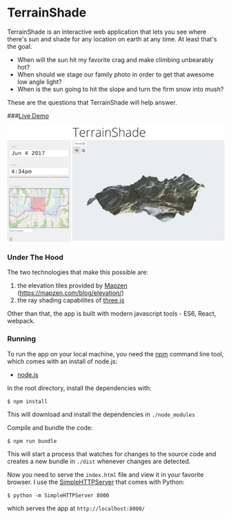 # TerrainShade
TerrainShade is an interactive web application that lets you see where there's sun and shade for any location on earth at any time.  At least that's the goal.

* When will the sun hit my favorite crag and make climbing unbearably hot?
* When should we stage our family photo in order to get that awesome low angle light?
* When is the sun going to hit the slope and turn the firm snow into mush?

These are the questions that TerrainShade will help answer.

###[Live Demo](http://michaelskaug.com/projects/TerrainShade/)

![](./src/assets/screenshot.png)

### Under The Hood

The two technologies that make this possible are:

1. the elevation tiles provided by [Mapzen](https://mapzen.com) (https://mapzen.com/blog/elevation/)
2. the ray shading capabilites of [three.js](https://threejs.org/)

Other than that, the app is built with modern javascript tools - ES6, React, webpack.

### Running

To run the app on your local machine, you need the [npm](https://docs.npmjs.com/getting-started/installing-node) command line tool, which comes with an install of node.js:

* [node.js](https://docs.npmjs.com/getting-started/installing-node)

In the root directory, install the dependencies with:

    $ npm install
This will download and install the dependencies in `./node_modules`

Compile and bundle the code:

    $ npm run bundle
This will start a process that watches for changes to the source code and creates a new bundle in `./dist` whenever changes are detected.

Now you need to serve the `index.html` file and view it in your favorite browser. I use the [SimpleHTTPServer](https://docs.python.org/2/library/simplehttpserver.html) that comes with Python:

    $ python -m SimpleHTTPServer 8000

which serves the app at `http://localhost:8000/`
